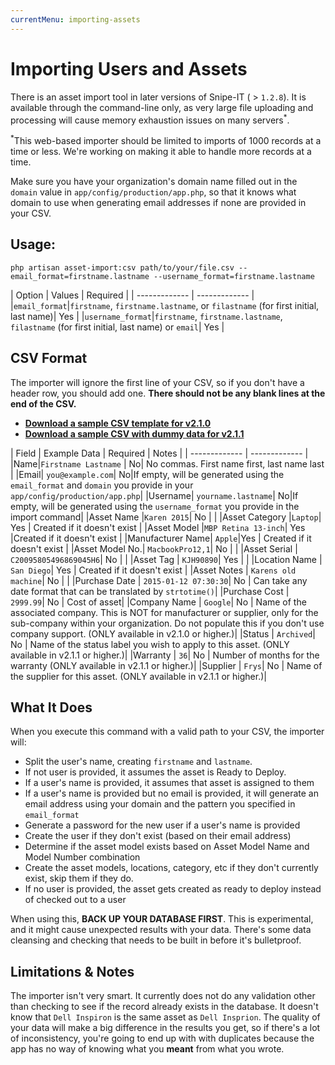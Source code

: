 ```yaml
---
currentMenu: importing-assets
---
```


# Importing Users and Assets

<div id="generated-toc" class="generate_from_h2"></div>

There is an asset import tool in later versions of Snipe-IT ( > `1.2.8`). It is available through the command-line only, as very large file uploading and processing will cause memory exhaustion issues on many servers<sup>*</sup>.

<sup>*</sup>This web-based importer should be limited to imports of 1000 records at a time or less. We're working on making it able to handle more records at a time.

Make sure you have your organization's domain name filled out in the `domain` value in `app/config/production/app.php`, so that it knows what domain to use when generating email addresses if none are provided in your CSV.

## Usage:

```
php artisan asset-import:csv path/to/your/file.csv --email_format=firstname.lastname --username_format=firstname.lastname
```


| Option  | Values | Required |
| ------------- | ------------- |
|`email_format`|`firstname`, `firstname.lastname`, or `filastname` (for first initial, last name)| Yes |
|`username_format`|`firstname`, `firstname.lastname`, `filastname` (for first initial, last name) or `email`| Yes |


## CSV Format
The importer will ignore the first line of your CSV, so if you don't have a header row, you should add one. **There should not be any blank lines at the end of the CSV.**

- [__Download a sample CSV template for v2.1.0__](http://docs.snipeitapp.com/sample-assets-2.1.csv)
- [__Download a sample CSV with dummy data for v2.1.1__](http://docs.snipeitapp.com/sample-assets-2.1.1.csv)

| Field   | Example Data | Required | Notes |
| ------------- | ------------- |
|Name|`Firstname Lastname` | No| No commas. First name first, last name last |
|Email| `you@example.com`| No|If empty, will be generated using the `email_format` and `domain` you provide in your `app/config/production/app.php`|
|Username| `yourname.lastname`| No|If empty, will be generated using the `username_format` you provide in the import command|
|Asset Name |`Karen 2015`| No |  |
|Asset Category |`Laptop`| Yes | Created if it doesn't exist |
|Asset Model |`MBP Retina 13-inch`| Yes |Created if it doesn't exist |
|Manufacturer Name| `Apple`|Yes | Created if it doesn't exist |
|Asset Model No.| `MacbookPro12,1`| No |  |
|Asset Serial | `C20095805496869045H6`| No |  |
|Asset Tag | `KJH90890`| Yes | |
|Location Name | `San Diego`| Yes | Created if it doesn't exist |
|Asset Notes | `Karens old machine`| No | |
|Purchase Date | `2015-01-12 07:30:30`| No | Can take any date format that can be translated by `strtotime()`|
|Purchase Cost | `2999.99`| No | Cost of asset|
|Company Name | `Google`| No | Name of the associated company. This is NOT for manufacturer or supplier, only for the sub-company within your organization. Do not populate this if you don't use company support. (ONLY available in v2.1.0 or higher.)|
|Status | `Archived`| No | Name of the status label you wish to apply to this asset. (ONLY available in v2.1.1 or higher.)|
|Warranty | `36`| No | Number of months for the warranty (ONLY available in v2.1.1 or higher.)|
|Supplier | `Frys`| No | Name of the supplier for this asset. (ONLY available in v2.1.1 or higher.)|


## What It Does

When you execute this command with a valid path to your CSV, the importer will:

- Split the user's name, creating `firstname` and `lastname`.
- If not user is provided, it assumes the asset is Ready to Deploy.
- If a user's name is provided, it assumes that asset is assigned to them
- If a user's name is provided but no email is provided, it will generate an email address using your domain and the pattern you specified in `email_format`
- Generate a password for the new user if a user's name is provided
- Create the user if they don't exist (based on their email address)
- Determine if the asset model exists based on Asset Model Name and Model Number combination
- Create the asset models, locations, category, etc if they don't currently exist, skip them if they do.
- If no user is provided, the asset gets created as ready to deploy instead of checked out to a user

When using this, __BACK UP YOUR DATABASE FIRST__. This is experimental, and it might cause unexpected results with your data. There's some data cleansing and checking that needs to be built in before it's bulletproof.

## Limitations & Notes

The importer isn't very smart. It currently does not do any validation other than checking to see if the record already exists in the database. It doesn't know that `Dell Inspiron` is the same asset as `Dell Insprion`. The quality of your data will make a big difference in the results you get, so if there's a lot of inconsistency, you're going to end up with with duplicates because the app has no way of knowing what you **meant** from what you wrote.
